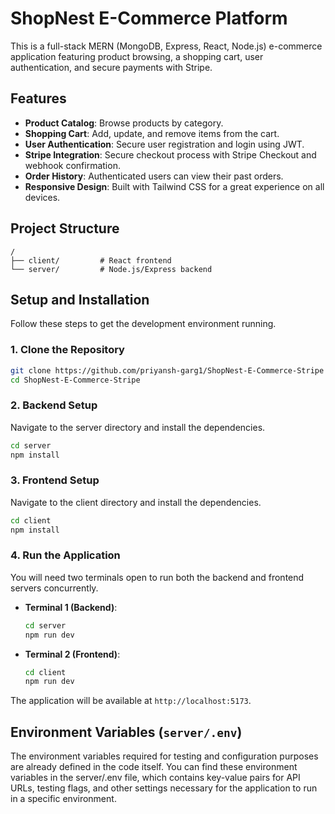 # ShopNest E-Commerce Platform

This is a full-stack MERN (MongoDB, Express, React, Node.js) e-commerce application featuring product browsing, a shopping cart, user authentication, and secure payments with Stripe.

## Features

-   **Product Catalog**: Browse products by category.
-   **Shopping Cart**: Add, update, and remove items from the cart.
-   **User Authentication**: Secure user registration and login using JWT.
-   **Stripe Integration**: Secure checkout process with Stripe Checkout and webhook confirmation.
-   **Order History**: Authenticated users can view their past orders.
-   **Responsive Design**: Built with Tailwind CSS for a great experience on all devices.

## Project Structure

```
/
├── client/         # React frontend
└── server/         # Node.js/Express backend
```

## Setup and Installation

Follow these steps to get the development environment running.

### 1. Clone the Repository

```bash
git clone https://github.com/priyansh-garg1/ShopNest-E-Commerce-Stripe
cd ShopNest-E-Commerce-Stripe
```

### 2. Backend Setup

Navigate to the server directory and install the dependencies.

```bash
cd server
npm install
```

### 3. Frontend Setup

Navigate to the client directory and install the dependencies.

```bash
cd client
npm install
```

### 4. Run the Application

You will need two terminals open to run both the backend and frontend servers concurrently.

-   **Terminal 1 (Backend)**:
    ```bash
    cd server
    npm run dev
    ```
-   **Terminal 2 (Frontend)**:
    ```bash
    cd client
    npm run dev
    ```

The application will be available at `http://localhost:5173`.

## Environment Variables (`server/.env`)
The environment variables required for testing and configuration purposes are already defined in the code itself. You can find these environment variables in the server/.env file, which contains key-value pairs for API URLs, testing flags, and other settings necessary for the application to run in a specific environment.

